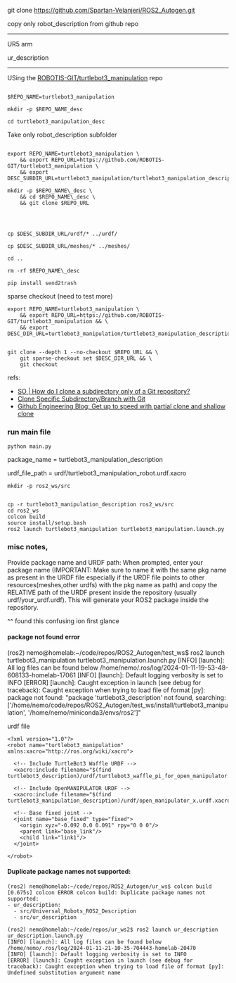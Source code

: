 


git clone https://github.com/Spartan-Velanjeri/ROS2_Autogen.git

copy only robot_description from github repo



----

UR5 arm

ur_description



----


USing the [ROBOTIS-GIT/turtlebot3_manipulation](https://github.com/ROBOTIS-GIT/turtlebot3_manipulation) repo

```

$REPO_NAME=turtlebot3_manipulation

mkdir -p $REPO_NAME_desc

cd turtlebot3_manipulation_desc

```

Take only robot_description subfolder





```

export REPO_NAME=turtlebot3_manipulation \
    && export REPO_URL=https://github.com/ROBOTIS-GIT/turtlebot3_manipulation \
    && export DESC_SUBDIR_URL=turtlebot3_manipulation/turtlebot3_manipulation_description

mkdir -p $REPO_NAME\_desc \
    && cd $REPO_NAME\_desc \
    && git clone $REPO_URL




cp $DESC_SUBDIR_URL/urdf/* ../urdf/ 

cp $DESC_SUBDIR_URL/meshes/* ../meshes/

cd ..

rm -rf $REPO_NAME\_desc

pip install send2trash

```

sparse checkout (need to test more)

```
export REPO_NAME=turtlebot3_manipulation \
    && export REPO_URL=https://github.com/ROBOTIS-GIT/turtlebot3_manipulation && \
    && export DESC_DIR_URL=turtlebot3_manipulation/turtlebot3_manipulation_description


git clone --depth 1 --no-checkout $REPO_URL && \
    git sparse-checkout set $DESC_DIR_URL && \
    git checkout
```
refs: 

- [SO | How do I clone a subdirectory only of a Git repository?](https://stackoverflow.com/questions/600079/how-do-i-clone-a-subdirectory-only-of-a-git-repository)
- [Clone Specific Subdirectory/Branch with Git](https://medium.com/@judyess/how-to-clone-specific-subdirectory-branch-with-git-3fb02fd35b68)
- [ Github Engineering Blog: Get up to speed with partial clone and shallow clone](https://github.blog/2020-12-21-get-up-to-speed-with-partial-clone-and-shallow-clone/)



### run main file


```
python main.py
```

package_name = turtlebot3_manipulation_description

urdf_file_path = urdf/turtlebot3_manipulation_robot.urdf.xacro

```
mkdir -p ros2_ws/src


cp -r turtlebot3_manipulation_description ros2_ws/src
cd ros2_ws
colcon build
source install/setup.bash
ros2 launch turtlebot3_manipulation turtlebot3_manipulation.launch.py
```

### misc notes, 

Provide package name and URDF path: When prompted, enter your package name (IMPORTANT: Make sure to name it with the same pkg name as present in the URDF file especially if the URDF file points to other resources(meshes,other urdfs) with the pkg name as path) and copy the RELATIVE path of the URDF present inside the repository (usually urdf/your_urdf.urdf). This will generate your ROS2 package inside the repository.

^^ found this confusing ion first glance


#### package not found error

(ros2) nemo@homelab:~/code/repos/ROS2_Autogen/test_ws$ ros2 launch turtlebot3_manipulation turtlebot3_manipulation.launch.py 
[INFO] [launch]: All log files can be found below /home/nemo/.ros/log/2024-01-11-19-53-48-608133-homelab-17061
[INFO] [launch]: Default logging verbosity is set to INFO
[ERROR] [launch]: Caught exception in launch (see debug for traceback): Caught exception when trying to load file of format [py]: package not found: "package 'turtlebot3_description' not found, searching: ['/home/nemo/code/repos/ROS2_Autogen/test_ws/install/turtlebot3_manipulation', '/home/nemo/miniconda3/envs/ros2']"


urdf file 

```
<?xml version="1.0"?>
<robot name="turtlebot3_manipulation" xmlns:xacro="http://ros.org/wiki/xacro">

  <!-- Include TurtleBot3 Waffle URDF -->
  <xacro:include filename="$(find turtlebot3_description)/urdf/turtlebot3_waffle_pi_for_open_manipulator.urdf.xacro"/>

  <!-- Include OpenMANIPULATOR URDF -->
  <xacro:include filename="$(find turtlebot3_manipulation_description)/urdf/open_manipulator_x.urdf.xacro"/>

  <!-- Base fixed joint -->
  <joint name="base_fixed" type="fixed">
    <origin xyz="-0.092 0.0 0.091" rpy="0 0 0"/>
    <parent link="base_link"/>
    <child link="link1"/>
  </joint>

</robot>

```

#### Duplicate package names not supported:

```
(ros2) nemo@homelab:~/code/repos/ROS2_Autogen/ur_ws$ colcon build
[0.675s] colcon ERROR colcon build: Duplicate package names not supported:
- ur_description:
  - src/Universal_Robots_ROS2_Description
  - src/ur_description

```


```
(ros2) nemo@homelab:~/code/repos/ur_ws2$ ros2 launch ur_description ur_description.launch.py 
[INFO] [launch]: All log files can be found below /home/nemo/.ros/log/2024-01-11-21-10-35-704443-homelab-20470
[INFO] [launch]: Default logging verbosity is set to INFO
[ERROR] [launch]: Caught exception in launch (see debug for traceback): Caught exception when trying to load file of format [py]: Undefined substitution argument name

```